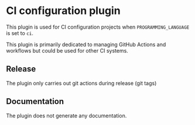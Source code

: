 # CI configuration plugin

This plugin is used for CI configuration projects when `PROGRAMMING_LANGUAGE` is set to `ci`.

This plugin is primarily dedicated to managing GitHub Actions and workflows but could be used for other CI systems.

## Release
The plugin only carries out git actions during release (git tags)

## Documentation
The plugin does not generate any documentation.